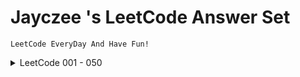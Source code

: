 # Jayczee 's LeetCode Answer Set

`LeetCode EveryDay And Have Fun!`

<details>
    <summary>LeetCode 001 - 050</summary>
    <ul>
        <li><a href="https://github.com/Jayczee/LeetAnswer/blob/master/src/main/java/leet001_050/leet001/Leet001.java">001 Two Sum 两数之和</a></li>
        <li><a href="https://github.com/Jayczee/LeetAnswer/blob/master/src/main/java/leet001_050/leet002/Leet002.java">002 Add Two Numbers 两数相加</a></li>
        <li><a href="https://github.com/Jayczee/LeetAnswer/blob/master/src/main/java/leet001_050/leet003/Leet003.java">003 Longest Substring Without Repeating Characters 无重复字符最长子串</a></li>
        <li><a href="https://github.com/Jayczee/LeetAnswer/blob/master/src/main/java/leet001_050/leet004/">004 Median of Two Sorted Arrays 寻找两个正序数组的中位数</a></li>
        <li><a href="https://github.com/Jayczee/LeetAnswer/blob/master/src/main/java/leet001_050/leet005/">005 Longest Palindromic Substring 最长回文子串</a></li>
        <li><a href="https://github.com/Jayczee/LeetAnswer/blob/master/src/main/java/leet001_050/leet006/">006 Zigzag Conversion Z字型变换</a></li>
        <li><a href="https://github.com/Jayczee/LeetAnswer/blob/master/src/main/java/leet001_050/leet007/">007 Reverse Integer 整数反转</a></li>
        <li><a href="https://github.com/Jayczee/LeetAnswer/blob/master/src/main/java/leet001_050/leet008/">008 String to Integer (atoi) 字符串转整数</a></li>
        <li><a href="https://github.com/Jayczee/LeetAnswer/blob/master/src/main/java/leet001_050/leet009/">009 Palindrome Number 回文数</a></li>
    </ul>
</details>